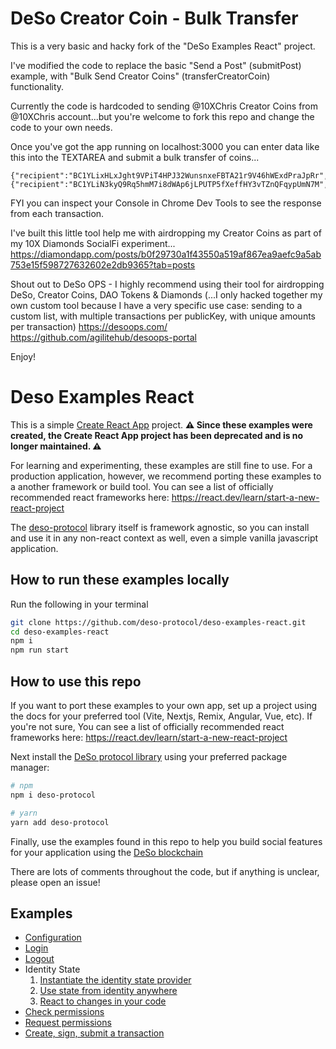 # DeSo Creator Coin - Bulk Transfer
This is a very basic and hacky fork of the "DeSo Examples React" project.

I've modified the code to replace the basic "Send a Post" (submitPost) example, with "Bulk Send Creator Coins" (transferCreatorCoin) functionality.

Currently the code is hardcoded to sending @10XChris Creator Coins from @10XChris account...but you're welcome to fork this repo and change the code to your own needs.

Once you've got the app running on localhost:3000 you can enter data like this into the TEXTAREA and submit a bulk transfer of coins...

```
{"recipient":"BC1YLixHLxJght9VPiT4HPJ32WunsnxeFBTA21r9V46hWExdPraJpRr","amount":"0.0000406860278372591"},
{"recipient":"BC1YLiN3kyQ9Rq5hmM7i8dWAp6jLPUTP5fXeffHY3vTZnQFqypUmN7M","amount":"0.0000406860278372591"},
```

FYI you can inspect your Console in Chrome Dev Tools to see the response from each transaction.

I've built this little tool help me with airdropping my Creator Coins as part of my 10X Diamonds SocialFi experiment...
https://diamondapp.com/posts/b0f29730a1f43550a519af867ea9aefc9a5ab753e15f598727632602e2db9365?tab=posts

Shout out to DeSo OPS - I highly recommend using their tool for airdropping DeSo, Creator Coins, DAO Tokens & Diamonds (...I only hacked together my own custom tool because I have a very specific use case: sending to a custom list, with multiple transactions per publicKey, with unique amounts per transaction)
https://desoops.com/
https://github.com/agilitehub/desoops-portal

Enjoy!

# Deso Examples React

This is a simple [Create React
App](https://create-react-app.dev/docs/getting-started) project. **⚠ ️Since these examples were created,
the Create React App project has been deprecated and is no longer maintained. ⚠️**

For learning and experimenting, these examples are still fine to use. For a production application, however, we recommend porting these examples to a another framework or build tool. You can see a list of officially recommended react frameworks here:
https://react.dev/learn/start-a-new-react-project

The [deso-protocol](https://www.npmjs.com/package/deso-protocol) library itself is framework agnostic, so you can install and use it in any non-react context as well, even a simple vanilla javascript application.


## How to run these examples locally

Run the following in your terminal

```sh
git clone https://github.com/deso-protocol/deso-examples-react.git
cd deso-examples-react
npm i
npm run start
```

## How to use this repo

If you want to port these examples to your own app, set up a project using the
docs for your preferred tool (Vite, Nextjs, Remix, Angular, Vue,
etc). If you're not sure, You can see a list of officially recommended react frameworks here:
https://react.dev/learn/start-a-new-react-project

Next install the [DeSo protocol library](https://www.npmjs.com/package/deso-protocol) using your preferred
package manager:

```sh
# npm
npm i deso-protocol

# yarn
yarn add deso-protocol
```

Finally, use the examples found in this repo to help you build social features
for your application using the [DeSo blockchain](https://deso.com)

There are lots of comments throughout the code, but if anything is unclear, please open an issue!

## Examples

- [Configuration](./src/routes/root.jsx#L12)
- [Login](./src/components/nav.jsx#L27)
- [Logout](./src/components/nav.jsx#L31)
- Identity State
  1. [Instantiate the identity state provider](./src/index.js#L36)
  6. [Use state from identity anywhere](./src/components/nav.jsx#L8)
  7. [React to changes in your code](./src/components/nav.jsx#L16)
- [Check permissions](./src/routes/sign-and-submit-tx.jsx#L42)
- [Request permissions](./src/routes/sign-and-submit-tx.jsx#L50)
- [Create, sign, submit a transaction](./src/routes/sign-and-submit-tx.jsx#L61)
